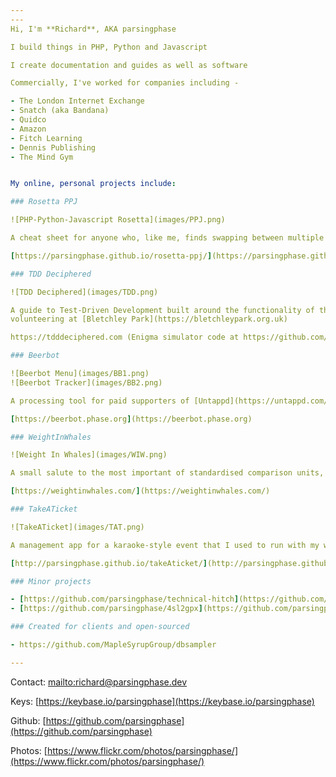 ```yaml
---
---
Hi, I'm **Richard**, AKA parsingphase

I build things in PHP, Python and Javascript

I create documentation and guides as well as software

Commercially, I've worked for companies including -

- The London Internet Exchange
- Snatch (aka Bandana)
- Quidco 
- Amazon
- Fitch Learning
- Dennis Publishing
- The Mind Gym


My online, personal projects include:

### Rosetta PPJ

![PHP-Python-Javascript Rosetta](images/PPJ.png)

A cheat sheet for anyone who, like me, finds swapping between multiple C-type languages confusing

[https://parsingphase.github.io/rosetta-ppj/](https://parsingphase.github.io/rosetta-ppj/)

### TDD Deciphered 

![TDD Deciphered](images/TDD.png)

A guide to Test-Driven Development built around the functionality of the Engima, based on my time 
volunteering at [Bletchley Park](https://bletchleypark.org.uk)

https://tdddeciphered.com (Enigma simulator code at https://github.com/parsingphase/enigma-simulator)

### Beerbot

![Beerbot Menu](images/BB1.png)
![Beerbot Tracker](images/BB2.png)

A processing tool for paid supporters of [Untappd](https://untappd.com/), supporting stocklist management and consumption tracking

[https://beerbot.phase.org](https://beerbot.phase.org)

### WeightInWhales

![Weight In Whales](images/WIW.png)

A small salute to the most important of standardised comparison units, the metric blue whale

[https://weightinwhales.com/](https://weightinwhales.com/)

### TakeATicket 

![TakeATicket](images/TAT.png)

A management app for a karaoke-style event that I used to run with my wife and friends

[http://parsingphase.github.io/takeAticket/](http://parsingphase.github.io/takeAticket/)

### Minor projects

- [https://github.com/parsingphase/technical-hitch](https://github.com/parsingphase/technical-hitch)
- [https://github.com/parsingphase/4sl2gpx](https://github.com/parsingphase/4sl2gpx)

### Created for clients and open-sourced

- https://github.com/MapleSyrupGroup/dbsampler

---
```


Contact: [mailto:richard@parsingphase.dev](richard@parsingphase.dev)

Keys: [https://keybase.io/parsingphase](https://keybase.io/parsingphase)

Github: [https://github.com/parsingphase](https://github.com/parsingphase)

Photos: [https://www.flickr.com/photos/parsingphase/](https://www.flickr.com/photos/parsingphase/)